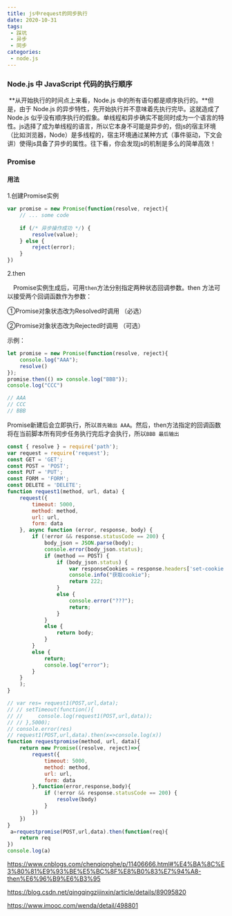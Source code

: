 ```yaml
---
title: js中request的同步执行
date: 2020-10-31
tags:
 - 踩坑
 - 异步
 - 同步
categories:
 - node.js
---
```


### Node.js 中 JavaScript 代码的执行顺序

​	**从开始执行的时间点上来看，Node.js 中的所有语句都是顺序执行的。**但是，由于 Node.js 的异步特性，先开始执行并不意味着先执行完毕。这就造成了 Node.js 似乎没有顺序执行的假象。单线程和异步确实不能同时成为一个语言的特性。js选择了成为单线程的语言，所以它本身不可能是异步的，但js的宿主环境（比如浏览器，Node）是多线程的，宿主环境通过某种方式（事件驱动，下文会讲）使得js具备了异步的属性。往下看，你会发现js的机制是多么的简单高效！

### Promise

#### 用法

1.创建Promise实例

```javascript
var promise = new Promise(function(resolve, reject){
    // ... some code
    
    if (/* 异步操作成功 */) {
        resolve(value);
    } else {
        reject(error);
    }
})
```

2.then

 Promise实例生成后，可用`then`方法分别指定两种状态回调参数。then 方法可以接受两个回调函数作为参数：

①Promise对象状态改为Resolved时调用 （必选）

②Promise对象状态改为Rejected时调用 （可选）

示例：

```javascript
let promise = new Promise(function(resolve, reject){
    console.log("AAA");
    resolve()
});
promise.then(() => console.log("BBB"));
console.log("CCC")

// AAA
// CCC
// BBB
```

Promise新建后会立即执行，所以`首先输出 AAA`。然后，then方法指定的回调函数将在当前脚本所有同步任务执行完后才会执行，所以`BBB 最后输出`

```javascript
const { resolve } = require('path');
var request = require('request');
const GET = 'GET';
const POST = 'POST';
const PUT = 'PUT';
const FORM = 'FORM';
const DELETE = 'DELETE';
function request1(method, url, data) {
    request({
        timeout: 5000,
        method: method,
        url: url,
        form: data
    }, async function (error, response, body) {
        if (!error && response.statusCode == 200) {
            body_json = JSON.parse(body);
            console.error(body_json.status);
            if (method == POST) {
                if (body_json.status) {
                    var responseCookies = response.headers['set-cookie'];
                    console.info("获取cookie");
                    return 222;
                }
                else {
                    console.error("???");
                    return;
                }
            }
            else {
                return body;
            }
        }
        else {
            return;
            console.log("error");
        }
    }
    );
}

// var res= request1(POST,url,data);
// // setTimeout(function(){
// //     console.log(request1(POST,url,data));
// // },5000);
// console.error(res)
// request1(POST,url,data).then(x=>console.log(x))
function requestpromise(method, url, data){
    return new Promise((resolve, reject)=>{
        request({
            timeout: 5000,
            method: method,
            url: url,
            form: data
        },function(error,response,body){
            if (!error && response.statusCode == 200) {
                resolve(body)
            }
        })
    })
}
 a=requestpromise(POST,url,data).then(function(req){
    return req
})
console.log(a)
```



https://www.cnblogs.com/chenqionghe/p/11406666.html#%E4%BA%8C%E3%80%81%E9%93%BE%E5%BC%8F%E8%B0%83%E7%94%A8-then%E6%96%B9%E6%B3%95

https://blog.csdn.net/qingqingzijinxin/article/details/89095820

https://www.imooc.com/wenda/detail/498801